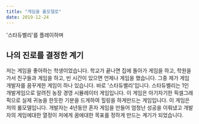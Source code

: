 ```yaml
---
title: "게임을 롤모델로"
date: 2019-12-24
---
```


'스타듀벨리'를 플레이하며


## 나의 진로를 결정한 계기

저는 게임을 좋아하는 학생이었습니다. 학교가 끝나면 집에 돌아가 게임을 하고, 학원을 가서 친구들과 게임을 하고, 빈 시간이 있으면 언제나 게임을 했습니다. 그중 제가 게임개발자를 꿈꾸게한 게임이 하나 있습니다. 바로 '스타듀벨리'입니다. 스타듀벨리는 1인개발게임으로 알려진 농장 경영 시뮬레이터 게임입니다. 이 게임은 아기자기한 픽셀그래픽으로 실제 귀농을 한듯한 기분을 드게하여 힐링을 하게만드는 게임입니다. 이 게임은 저의 롤모델입니다. 개발자는 4년동안 혼자 게임을 만들어 엄청난 성공을 이뤄냈고 개발자의 게임에대한 열정이 저에게 꿈에대한 목표를 정하게 만드는 계기가 되었습니다.